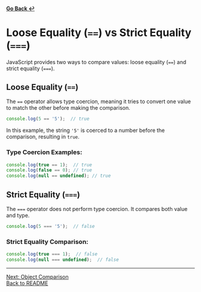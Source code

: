 #### [Go Back ↩](./README.md)
# Loose Equality (`==`) vs Strict Equality (`===`)

JavaScript provides two ways to compare values: loose equality (`==`) and strict equality (`===`).

## Loose Equality (`==`)
The `==` operator allows type coercion, meaning it tries to convert one value to match the other before making the comparison.

```javascript
console.log(5 == '5');  // true
```

In this example, the string `'5'` is coerced to a number before the comparison, resulting in `true`.

### Type Coercion Examples:
```javascript
console.log(true == 1);  // true
console.log(false == 0); // true
console.log(null == undefined); // true
```

## Strict Equality (`===`)
The `===` operator does not perform type coercion. It compares both value and type.

```javascript
console.log(5 === '5');  // false
```

### Strict Equality Comparison:
```javascript
console.log(true === 1);  // false
console.log(null === undefined);  // false
```

---
[Next: Object Comparison](./object_comparison.md)  
[Back to README](./README.md)